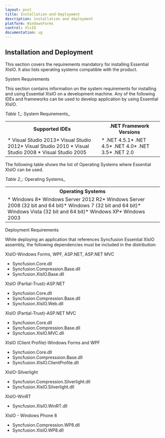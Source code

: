 ```yaml
---
layout: post
title: Installation-and-Deployment
description: installation and deployment
platform: WindowsForms
control: XlsIO	
documentation: ug
---
```


## Installation and Deployment

This section covers the requirements mandatory for installing Essential XlsIO. It also lists operating systems compatible with the product.

System Requirements

This section contains information on the system requirements for installing and using Essential XlsIO on a development machine. Any of the following IDEs and frameworks can be used to develop application by using Essential XlsIO.

_Table_ _1__: System Requirements_

<table>
<tr>
<th>
Supported IDEs</th><th>
.NET Framework Versions</th></tr>
<tr>
<td>
* Visual Studio 2013* Visual Studio 2012* Visual Studio 2010 * Visual Studio 2008 * Visual Studio 2005</td><td>
* .NET 4.5.1* .NET 4.5* .NET 4.0* .NET 3.5* .NET 2.0</td></tr>
</table>

The following table shows the list of Operating Systems where Essential XlsIO can be used.

_Table_ _2__: Operating Systems_

<table>
<tr>
<th>
Operating Systems</th></tr>
<tr>
<td>
* Windows 8* Windows Server 2012 R2* Windows Server 2008 (32 bit and 64 bit)* Windows 7 (32 bit and 64 bit)* Windows Vista (32 bit and 64 bit)* Windows XP* Windows 2003</td></tr>
</table>

Deployment Requirements

While deploying an application that references Syncfusion Essential XlsIO assembly, the following dependencies must be included in the distribution:

XlsIO-Windows Forms, WPF, ASP.NET, ASP.NET MVC

* Syncfusion.Core.dll
* Syncfusion.Compression.Base.dll
* Syncfusion.XlsIO.Base.dll

XlsIO (Partial-Trust)-ASP.NET

* Syncfusion.Core.dll
* Syncfusion.Compression.Base.dll
* Syncfusion.XlsIO.Web.dll

XlsIO (Partial-Trust)-ASP.NET MVC

* Syncfusion.Core.dll
* Syncfusion.Compression.Base.dll
* Syncfusion.XlsIO.MVC.dll

XlsIO (Client Profile)-Windows Forms and WPF

* Syncfusion.Core.dll
* Syncfusion.Compresssion.Base.dll
* Syncfusion.XlsIO.ClientProfile.dll

XlsIO-Silverlight

* Syncfusion.Compression.Silverlight.dll
* Syncfusion.XlsIO.Silverlight.dll

XlsIO-WinRT

* Syncfusion.XlsIO.WinRT.dll

XlsIO - Windows Phone 8

* Syncfusion.Compression.WP8.dll
* Syncfusion.XlsIO.WP8.dll
